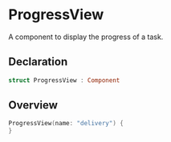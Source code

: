 # ProgressView

A component to display the progress of a task.

## Declaration

```swift
struct ProgressView : Component
```

## Overview

```swift
ProgressView(name: "delivery") {
}
```
